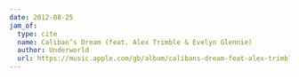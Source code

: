 ```yaml
---
date: 2012-08-25
jam_of:
  type: cite
  name: Caliban’s Dream (feat. Alex Trimble & Evelyn Glennie)
  author: Underworld
  url: https://music.apple.com/gb/album/calibans-dream-feat-alex-trimble-evelyn-glennie/1440837666?i=1440837873
---
```

